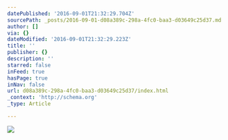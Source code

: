 ```yaml
---
datePublished: '2016-09-01T21:32:29.704Z'
sourcePath: _posts/2016-09-01-d08a389c-298a-4fc0-baa3-d03649c25d37.md
author: []
via: {}
dateModified: '2016-09-01T21:32:29.223Z'
title: ''
publisher: {}
description: ''
starred: false
inFeed: true
hasPage: true
inNav: false
url: d08a389c-298a-4fc0-baa3-d03649c25d37/index.html
_context: 'http://schema.org'
_type: Article

---
```

![](https://the-grid-user-content.s3-us-west-2.amazonaws.com/0068a5e1-7a81-47de-ba5a-0aebe3ebced8.jpg)